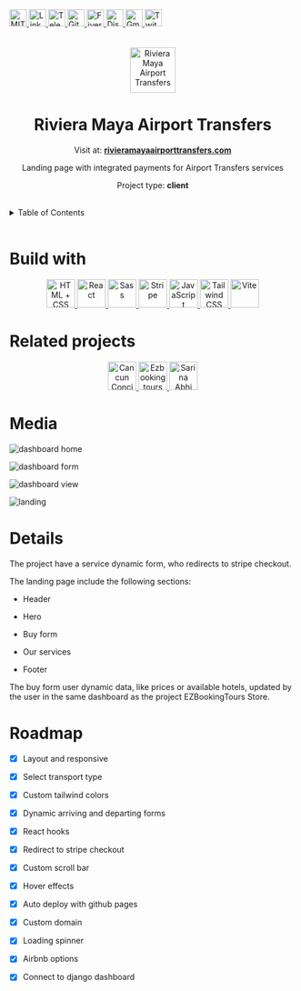 <div><a href='https://github.com/darideveloper/rivieramayaairporttransfers/blob/master/LICENSE' target='_blank'>
                <img src='https://img.shields.io/github/license/darideveloper/rivieramayaairporttransfers.svg?style=for-the-badge' alt='MIT License' height='30px'/>
            </a><a href='https://www.linkedin.com/in/francisco-dari-hernandez-6456b6181/' target='_blank'>
                <img src='https://img.shields.io/static/v1?style=for-the-badge&message=LinkedIn&color=0A66C2&logo=LinkedIn&logoColor=FFFFFF&label=' alt='Linkedin' height='30px'/>
            </a><a href='https://t.me/darideveloper' target='_blank'>
                <img src='https://img.shields.io/static/v1?style=for-the-badge&message=Telegram&color=26A5E4&logo=Telegram&logoColor=FFFFFF&label=' alt='Telegram' height='30px'/>
            </a><a href='https://github.com/darideveloper' target='_blank'>
                <img src='https://img.shields.io/static/v1?style=for-the-badge&message=GitHub&color=181717&logo=GitHub&logoColor=FFFFFF&label=' alt='Github' height='30px'/>
            </a><a href='https://www.fiverr.com/darideveloper' target='_blank'>
                <img src='https://img.shields.io/static/v1?style=for-the-badge&message=Fiverr&color=222222&logo=Fiverr&logoColor=1DBF73&label=' alt='Fiverr' height='30px'/>
            </a><a href='https://discord.com/users/992019836811083826' target='_blank'>
                <img src='https://img.shields.io/static/v1?style=for-the-badge&message=Discord&color=5865F2&logo=Discord&logoColor=FFFFFF&label=' alt='Discord' height='30px'/>
            </a><a href='mailto:darideveloper@gmail.com?subject=Hello Dari Developer' target='_blank'>
                <img src='https://img.shields.io/static/v1?style=for-the-badge&message=Gmail&color=EA4335&logo=Gmail&logoColor=FFFFFF&label=' alt='Gmail' height='30px'/>
            </a><a href='https://www.twitch.tv/darideveloper' target='_blank'>
                <img src='https://img.shields.io/static/v1?style=for-the-badge&message=Twitch&color=b9a3e3&logo=Twitch&logoColor=ffffff&label=' alt='Twitch' height='30px'/>
            </a></div><div align='center'><br><br><img src='https://rivieramayaairporttransfers.com/imgs/page-logo-trans.png' alt='Riviera Maya Airport Transfers' height='80px'/>



# Riviera Maya Airport Transfers

Visit at: **[rivieramayaairporttransfers.com](https://rivieramayaairporttransfers.com/)**

Landing page with integrated payments for Airport Transfers services

Project type: **client**

</div><br><details>
            <summary>Table of Contents</summary>
            <ol>
<li><a href='#buildwith'>Build With</a></li>
<li><a href='#relatedprojects'>Related Projects</a></li>
<li><a href='#media'>Media</a></li>
<li><a href='#details'>Details</a></li>
<li><a href='#roadmap'>Roadmap</a></li></ol>
        </details><br>

# Build with

<div align='center'><a href='https://developer.mozilla.org/en-US/docs/Web/HTML' target='_blank'> <img src='https://i.imgur.com/OitgDfl.jpeg' alt='HTML + CSS' title='HTML + CSS' height='50px'/> </a><a href='https://react.dev/' target='_blank'> <img src='https://cdn.svgporn.com/logos/react.svg' alt='React' title='React' height='50px'/> </a><a href='https://sass-lang.com/' target='_blank'> <img src='https://cdn.svgporn.com/logos/sass.svg' alt='Sass' title='Sass' height='50px'/> </a><a href='https://stripe.com/' target='_blank'> <img src='https://cdn.svgporn.com/logos/stripe.svg' alt='Stripe' title='Stripe' height='50px'/> </a><a href='https://www.w3schools.com/js/js_es6.asp' target='_blank'> <img src='https://cdn.svgporn.com/logos/javascript.svg' alt='JavaScript' title='JavaScript' height='50px'/> </a><a href='https://tailwindcss.com/' target='_blank'> <img src='https://cdn.svgporn.com/logos/tailwindcss-icon.svg' alt='Tailwind CSS' title='Tailwind CSS' height='50px'/> </a><a href='https://vitejs.dev/guide/' target='_blank'> <img src='https://cdn.svgporn.com/logos/vitejs.svg' alt='Vite' title='Vite' height='50px'/> </a></div>

# Related projects

<div align='center'><a href='https://github.com/darideveloper/cancun-concierge' target='_blank'> <img src='https://github.com/darideveloper/cancun-concierge/raw/master/imgs/logo.png' alt='Cancun Concierge' title='Cancun Concierge' height='50px'/> </a><a href='https://github.com/darideveloper/ezbookingtours-store' target='_blank'> <img src='https://ezbookingtours.com/wp-content/uploads/2022/04/EZ-Booking-Tours-Logo.png' alt='Ezbookingtours Store' title='Ezbookingtours Store' height='50px'/> </a><a href='https://github.com/darideveloper/sarina-abhi-airport-transfers' target='_blank'> <img src='https://cancunconciergedmc.com/sarina-abhi-airport-transfers/imgs/page-logo.png' alt='Sarina Abhi Airport Transfers' title='Sarina Abhi Airport Transfers' height='50px'/> </a></div>

# Media

![dashboard home](https://github.com/darideveloper/rivieramayaairporttransfers/blob/master/screenshots/dashboard-home.png?raw=true)

![dashboard form](https://github.com/darideveloper/rivieramayaairporttransfers/blob/master/screenshots/dashboard-model-form.png?raw=true)

![dashboard view](https://github.com/darideveloper/rivieramayaairporttransfers/blob/master/screenshots/dashboard-model-view.png?raw=true)

![landing](https://github.com/darideveloper/rivieramayaairporttransfers/blob/master/screenshots/landing.png?raw=true)

# Details

The project have a service dynamic form, who redirects to stripe checkout.

The landing page include the following sections:
* Header
* Hero
* Buy form
* Our services
* Footer

The buy form user dynamic data, like prices or available hotels, updated by the user in the same dashboard as the project EZBookingTours Store.

# Roadmap

* [x] Layout and responsive
* [x] Select transport type
* [x] Custom tailwind colors
* [x] Dynamic arriving and departing forms
* [x] React hooks
* [x] Redirect to stripe checkout
* [x] Custom scroll bar
* [x] Hover effects
* [x] Auto deploy with github pages
* [x] Custom domain
* [x] Loading spinner
* [x] Airbnb options
* [x] Connect to django dashboard

